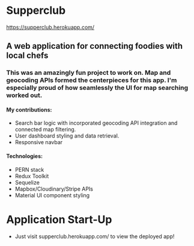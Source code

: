 # Supperclub

https://supperclub.herokuapp.com/

## A web application for connecting foodies with local chefs

### This was an amazingly fun project to work on. Map and geocoding APIs formed the centerpieces for this app. I'm especially proud of how seamlessly the UI for map searching worked out.

#### My contributions:
+ Search bar logic with incorporated geocoding API integration and connected map filtering.
+ User dashboard styling and data retrieval.
+ Responsive navbar

#### Technologies:
+ PERN stack
+ Redux Toolkit
+ Sequelize
+ Mapbox/Cloudinary/Stripe APIs
+ Material UI component styling

# Application Start-Up
+ Just visit supperclub.herokuapp.com/ to view the deployed app!
